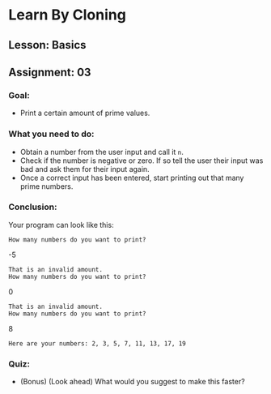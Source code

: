 # Learn By Cloning
## Lesson: Basics
## Assignment: 03

### Goal:
- Print a certain amount of prime values.

### What you need to do:
- Obtain a number from the user input and call it `n`.
- Check if the number is negative or zero. If so tell the user their input was bad and ask them for their input again.
- Once a correct input has been entered, start printing out that many prime numbers.

### Conclusion:
Your program can look like this:

```
How many numbers do you want to print?
```
-5

```
That is an invalid amount. 
How many numbers do you want to print?
```
0

```
That is an invalid amount. 
How many numbers do you want to print?
```    
8
    
```
Here are your numbers: 2, 3, 5, 7, 11, 13, 17, 19
```

### Quiz:
- (Bonus) (Look ahead) What would you suggest to make this faster?